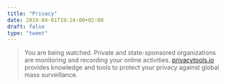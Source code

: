 ```yaml
---
title: "Privacy"
date: 2019-04-01T19:24:00+02:00
draft: false
type: "tweet"
---
```


> You are being watched. Private and state-sponsored organizations are monitoring
> and recording your online activities. [privacytools.io](https://www.privacytools.io/#top) provides knowledge and
> tools to protect your privacy against global mass surveillance.

